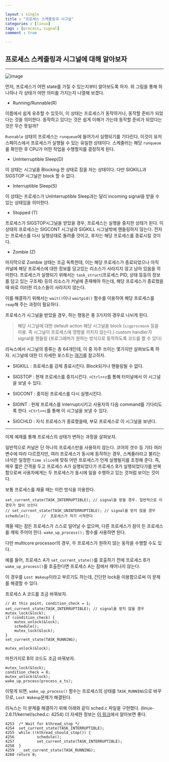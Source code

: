 ```yaml
---

layout : single
title : "프로세스 스케줄링과 시그널"
categories : [linux]
tags : [process, signal]
comment : true

---
```


## 프로세스 스케줄링과 시그널에 대해 알아보자

---

![image](https://user-images.githubusercontent.com/26838115/55960184-37626580-5ca7-11e9-8222-180fb3fee516.png)

먼저, 프로세스가 어떤 state를 가질 수 있는지부터 알아보도록 하자. 위 그림을 통해 하나하나 각 상태가 어떤 의미를 가지는지 나열해 보겠다.

- Running/Runnable(R)

이름에서 쉽게 유추할 수 있듯이, 이 상태는 프로세스가 동작하거나, 동작할 준비가 되었다는 것을 의미한다. 동작하고 있다는 것은 쉽게 이해가 가는데 동작할 준비가 되었다는 것은 무슨 뜻일까?

`Runnable` 상태의 프로세스는 `runqueue`에 들어가서 실행되기를 기다린다. 이것이 유저 스페이스에서 프로세스가 실행될 수 있는 유일한 상태이다. 스케줄러는 해당	`runqueue`를 확인한 후 CPU가 어떤 작업을 수행할지를 결정하게 된다.



- UnInterruptible Sleep(D)

이 상태는 시그널을 Blocking 한 상태로 잠을 자는 상태이다. 다만 SIGKILL과 SIGSTOP 시그널은 block 할 수 없다.

- Interruptible Sleep(S)

이 상태는 프로세스가 UnInterruptible Sleep과는 달리 incoming signal을 받을 수 있는 상태임을 의미한다.

- Stopped (T)

프로세스가 SIGSTOP시그널을 받았을 경우, 프로세스는 실행을 중지한 상태가 된다. 이 상태의 프로세스는 SIGCONT 시그널과 SIGKILL 시그널밖에 핸들링하지 않는다. 전자는 프로세스를 다시 실행상태로 돌려줄 것이고, 후자는 해당 프로세스를 종료시킬 것이다.

- Zombie (Z)

마지막으로 Zombie 상태는 조금 독특한데, 이는 해당 프로세스가 종료되었으나 아직 커널에 해당 프로세스에 대한 정보를 담고있는 리소스가 사라지지 않고 남아 있음을 의미한다. 프로세스가 실행되기 위해서는 `task_struct`(프로세스 PID, 상태 등등의 정보를 담고 있는 구조체) 등의 리소스가 커널에 존재해야 하는데, 해당 프로세스가 종료했을 때 바로 이러한 리소스들이 사라지지 않는다. 

이를 해결하기 위해서는 `wait()`이나 `waitpid()` 함수를 이용하여 해당 프로세스를 `reap`해 주는 과정이 필요하다.


프로세스가 시그널을 받았을 경우, 하는 행동은  총 3가지의 경우로 나뉘게 된다.

>  해당 시그널에 대한 default action
>  해당 시그널을 block (`sigprocmask` 등을 이용. 즉 시그널이 프로세스에 영향을 끼치지 않는다.)
>  custom handler가 signal을 핸들링 (프로그래머가 원하는 방식으로 동작하도록 코드를 짤 수 있다)


리눅스에서 시그널의 종류는 총 64개인데, 이 중 자주 쓰이는 몇가지만 살펴보도록 하자. 시그널에 대한 더  자세한 포스트는 [여기]()를 참고하자.

- SIGKILL : 프로세스를 강제 종료시킨다. Block되거나 핸들링될 수 없다.

- SIGSTOP : 현재 프로세스를 중지시킨다. `<Ctrl>+z`를 통해 터미널에서 이 시그널을 보낼 수 있다.

- SIGCONT : 중지된 프로세스를 다시 실행시킨다.

- SIGINT : 현재 프로세스를 interrupt시키고 사용자의 다음 command를 기다리도록 한다. `<Ctrl>+c`를 통해 이 시그널을 보낼 수 있다.

- SIGCHLD : 자식 프로세스가 종료했을때, 부모 프로세스로 이 시그널을 보낸다.



---



이제 예제를 통해 프로세스의 상태가 변하는 과정을 살펴보자.


일반적으로 커널은 단 하나의 프로세스만을 사용하지 않는다. 코어의 갯수 등 기타  여러 변수에 따라 다르겠지만, 여러 프로세스가 동시에 동작하는 경우, 스케줄러라고 불리는 녀석은 일정한 `time slice`에 맞춰 어떤 프로세스가 언제 실행될지를 조정해 준다. 즉, 매우 짧은 간격을 두고 프로세스 A가 실행되었다가 프로세스 B가 실행되었다가를 반복함으로써 사용자에게는 두 프로세스가 동시에 일을 수행하고 있는 것처럼 보이는 것이다.

보통 프로세스를 재울 때는 이런 방식을 이용한다.

```
set_current_state(TASK_INTERRUPTIBLE); // signal을 받을 경우. 일반적으로 이 경우가 많이 쓰인다
// set_current_state(TASK_UNINTERRUPTIBLE); // signal을 받지 않을 경우
schedule();		//	프로세스가 자기 시작한다

```

깨울 때는 잠든 프로세스가 스스로 일어날 수 없으며, 다른 프로세스가 잠이 든 프로세스를 깨워 주어야 한다.
`wake_up_process();` 함수를 사용하면 된다.

다만 multicore processor의 경우, 두 프로세스가 원하지 않는 동작을 수행할 수도 있다.

예를 들어, 프로세스 A가 `set_current_state()`를 호출하기 전에 프로세스 B가 `wake_up_process()`를 호출한다면 프로세스 A는 잠에서 깨어나지 않는다.

이 경우를 `Lost Wakeup`이라고 부르기도 하는데, 간단한 lock을 이용함으로써 이 문제를 해결할 수 있다.

프로세스 A 코드를 조금 바꿔보자.

```
// At this point, condition_check = 1;
set_current_state(TASK_INTERRUPTIBLE); // signal을 받지 않을 경우
mutex_lock(&lock);
if (condition_check) {
	mutex_unlock(&lock);
	schedule();
	mutex_lock(&lock);
}
set_current_state(TASK_RUNNING);

mutex_unlock(&lock);

```

마찬가지로 B의 코드도 조금 바꿔보자.

```
mutex_lock(&lock);
condition_check = 0;
mutex_unlock(&lock);
wake_up_process(process_a_ts);
```
이렇게 되면, `wake_up_process()` 함수는 프로세스의 상태를 `TASK_RUNNING`으로 바꾸므로, `Lost Wakeup`문제가 해결된다.

리눅스는 이 문제를 해결하기 위해 아래와 같이 sched.c 파일을 구현했다. (linux-2.6.11/kernel/sched.c: 4254) 더 자세한 정보는 [이 링크](https://www.linuxjournal.com/article/8144)에서 알아보면 좋다.

```
4253  /* Wait for kthread_stop */
4254  set_current_state(TASK_INTERRUPTIBLE);
4255  while (!kthread_should_stop()) {
4256          schedule();
4257          set_current_state(TASK_INTERRUPTIBLE);
4258  }
4259  __set_current_state(TASK_RUNNING);
4260 return 0;
```









